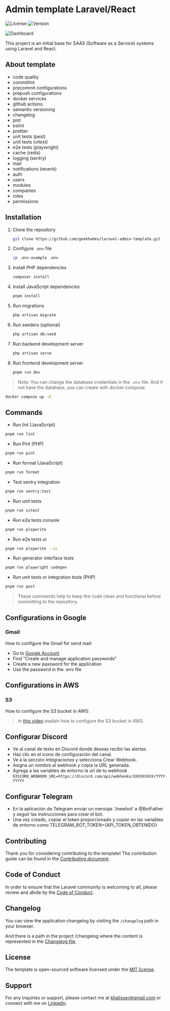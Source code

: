 # Admin template Laravel/React

![License](https://img.shields.io/badge/license-MIT-blue) ![Version](https://img.shields.io/badge/version-0.2.0-orange)

![Dashboard](./public/dashboard.png)

This project is an initial base for SAAS (Software as a Service) systems using Laravel and React.

## About template

- code quality
- commitlint
- precommit configurations
- prepush configurations
- docker services
- github actions
- semantic versioning
- changelog
- pint
- eslint
- prettier
- unit tests (pest)
- unit tests (vitest)
- e2e tests (playwright)
- cache (redis)
- logging (sentry)
- mail
- notifications (reverb)
- auth
- users
- modules
- companies
- roles
- permissions

## Installation

1. Clone the repository

   ```bash
   git clone https://github.com/geekhadev/laravel-admin-template.git
   ```

2. Configure `.env` file

   ```bash
   cp .env.example .env
   ```

3. Install PHP dependencies

   ```bash
   composer install
   ```

4. Install JavaScript dependencies

   ```bash
   pnpm install
   ```

5. Run migrations

   ```bash
   php artisan migrate
   ```

6. Run seeders (optional)

   ```bash
   php artisan db:seed
   ```

7. Run backend development server

   ```bash
   php artisan serve
   ```

8. Run frontend development server

   ```bash
   pnpm run dev
   ```

> Note: You can change the database credentials in the `.env` file. And if not have the database, you can create with docker compose.

```bash
docker compose up -d
```

## Commands

- Run lint (JavaScript)

```bash
pnpm run lint
```

- Run Pint (PHP)

```bash
pnpm run pint
```

- Run format (JavaScript)

```bash
pnpm run format
```

- Test sentry integration

```bash
pnpm run sentry:test
```

- Run unit tests

```bash
pnpm run vitest
```

- Run e2e tests console

```bash
pnpm run playwrite
```

- Run e2e tests ui

```bash
pnpm run playwrite --ui
```

- Run generator interface tests

```bash
pnpm run playwright codegen
```

- Run unit tests or integration tests (PHP)

```bash
pnpm run pest
```

> These commands help to keep the code clean and functional before committing to the repository.

## Configurations in Google

### Gmail

How to configure the Gmail for send mail:

- Go to [Google Account](https://myaccount.google.com)
- Find "Create and manage application passwords"
- Create a new password for the application
- Use the password in the .env file

## Configurations in AWS

### S3

How to configure the S3 bucket in AWS:

> In [this video](https://www.youtube.com/watch?v=5tFMj_0IAxU) explain how to configure the S3 bucket in AWS.

## Configurar Discord

- Ve al canal de texto en Discord donde deseas recibir las alertas.
- Haz clic en el ícono de configuración del canal.
- Ve a la sección Integraciones y selecciona Crear Webhook.
- Asigna un nombre al webhook y copia la URL generada.
- Agrega a las variables de entorno la url de tu webhook `DISCORD_WEBHOOK_URL=https://discord.com/api/webhooks/XXXXXXXXX/YYYYYYYYY`

## Configurar Telegram

- En la aplicación de Telegram enviar un mensaje '/newbot' a @BotFather y seguir las instrucciones para crear el bot.
- Una vez creado, copiar el token proporcionado y copiar en las variables de entorno como TELEGRAM_BOT_TOKEN={API_TOKEN_OBTENIDO}

## Contributing

Thank you for considering contributing to the template! The contribution guide can be found in the [Contributing document](./CONTRIBUTING.md).

## Code of Conduct

In order to ensure that the Laravel community is welcoming to all, please review and abide by the [Code of Conduct](./CODE_OF_CONDUCT.md).

## Changelog

You can view the application changelog by visiting the `/changelog` path in your browser.

And there is a path in the project /changelog where the content is represented in the [Changelog file](./CHANGELOG.md).

## License

The template is open-sourced software licensed under the [MIT license](https://opensource.org/licenses/MIT).

## Support

For any inquiries or support, please contact me at [khalisser@gmail.com](mailto:khalisser@gmail.com) or connect with me on [LinkedIn](https://www.linkedin.com/in/geekhadev/).
